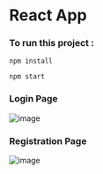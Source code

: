 # React App


### To run this project :
```
npm install
```
```
npm start 
```
### Login Page
![image](https://user-images.githubusercontent.com/93389016/164884439-cbb05ed6-5036-4dad-957c-b927ebbc5b25.png)

### Registration Page
![image](https://user-images.githubusercontent.com/93389016/164884618-b3dc90fd-fe12-476a-a72b-f927fee10353.png)
